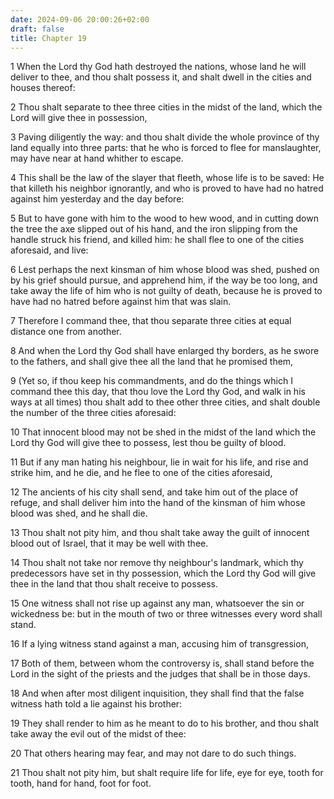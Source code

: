 ```yaml
---
date: 2024-09-06 20:00:26+02:00
draft: false
title: Chapter 19
---
```




1 When the Lord thy God hath destroyed the nations, whose land he will deliver to thee, and thou shalt possess it, and shalt dwell in the cities and houses thereof:

2 Thou shalt separate to thee three cities in the midst of the land, which the Lord will give thee in possession,

3 Paving diligently the way: and thou shalt divide the whole province of thy land equally into three parts: that he who is forced to flee for manslaughter, may have near at hand whither to escape.

4 This shall be the law of the slayer that fleeth, whose life is to be saved: He that killeth his neighbor ignorantly, and who is proved to have had no hatred against him yesterday and the day before:

5 But to have gone with him to the wood to hew wood, and in cutting down the tree the axe slipped out of his hand, and the iron slipping from the handle struck his friend, and killed him: he shall flee to one of the cities aforesaid, and live:

6 Lest perhaps the next kinsman of him whose blood was shed, pushed on by his grief should pursue, and apprehend him, if the way be too long, and take away the life of him who is not guilty of death, because he is proved to have had no hatred before against him that was slain.

7 Therefore I command thee, that thou separate three cities at equal distance one from another.

8 And when the Lord thy God shall have enlarged thy borders, as he swore to the fathers, and shall give thee all the land that he promised them,

9 (Yet so, if thou keep his commandments, and do the things which I command thee this day, that thou love the Lord thy God, and walk in his ways at all times) thou shalt add to thee other three cities, and shalt double the number of the three cities aforesaid:

10 That innocent blood may not be shed in the midst of the land which the Lord thy God will give thee to possess, lest thou be guilty of blood.

11 But if any man hating his neighbour, lie in wait for his life, and rise and strike him, and he die, and he flee to one of the cities aforesaid,

12 The ancients of his city shall send, and take him out of the place of refuge, and shall deliver him into the hand of the kinsman of him whose blood was shed, and he shall die.

13 Thou shalt not pity him, and thou shalt take away the guilt of innocent blood out of Israel, that it may be well with thee.

14 Thou shalt not take nor remove thy neighbour's landmark, which thy predecessors have set in thy possession, which the Lord thy God will give thee in the land that thou shalt receive to possess.

15 One witness shall not rise up against any man, whatsoever the sin or wickedness be: but in the mouth of two or three witnesses every word shall stand.

16 If a lying witness stand against a man, accusing him of transgression,

17 Both of them, between whom the controversy is, shall stand before the Lord in the sight of the priests and the judges that shall be in those days.

18 And when after most diligent inquisition, they shall find that the false witness hath told a lie against his brother:

19 They shall render to him as he meant to do to his brother, and thou shalt take away the evil out of the midst of thee:

20 That others hearing may fear, and may not dare to do such things.

21 Thou shalt not pity him, but shalt require life for life, eye for eye, tooth for tooth, hand for hand, foot for foot.

